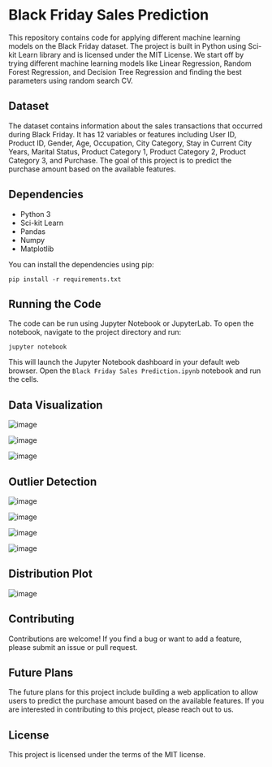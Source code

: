 # Black Friday Sales Prediction

This repository contains code for applying different machine learning models on the Black Friday dataset. The project is built in Python using Sci-kit Learn library and is licensed under the MIT License. We start off by trying different machine learning models like Linear Regression, Random Forest Regression, and Decision Tree Regression and finding the best parameters using random search CV.

## Dataset

The dataset contains information about the sales transactions that occurred during Black Friday. It has 12 variables or features including User ID, Product ID, Gender, Age, Occupation, City Category, Stay in Current City Years, Marital Status, Product Category 1, Product Category 2, Product Category 3, and Purchase. The goal of this project is to predict the purchase amount based on the available features.

## Dependencies

* Python 3
* Sci-kit Learn
* Pandas
* Numpy
* Matplotlib

You can install the dependencies using pip:

```
pip install -r requirements.txt
```

## Running the Code

The code can be run using Jupyter Notebook or JupyterLab. To open the notebook, navigate to the project directory and run:

```
jupyter notebook
```

This will launch the Jupyter Notebook dashboard in your default web browser. Open the `Black Friday Sales Prediction.ipynb` notebook and run the cells.

## Data Visualization

![image](https://github.com/ParthKalkar/black-friday-dataset-machine-learning/assets/50231750/5b504965-1aec-4ead-a4a8-5da7c84a558f)


![image](https://github.com/ParthKalkar/black-friday-dataset-machine-learning/assets/50231750/f4511978-bd25-4337-9d10-3b9dc722e3cd)


![image](https://github.com/ParthKalkar/black-friday-dataset-machine-learning/assets/50231750/5ded4921-ab0e-4445-ad1c-7e0511ec156e)

## Outlier Detection

![image](https://github.com/ParthKalkar/black-friday-dataset-machine-learning/assets/50231750/4f7fec4a-8f5f-403b-bab4-a80667f8c2e9)

![image](https://github.com/ParthKalkar/black-friday-dataset-machine-learning/assets/50231750/b62e5536-aab5-4e94-98ee-0283c2466946)


![image](https://github.com/ParthKalkar/black-friday-dataset-machine-learning/assets/50231750/cd56573a-30ef-49ed-98f3-9f1b69a6d838)


![image](https://github.com/ParthKalkar/black-friday-dataset-machine-learning/assets/50231750/5107a8ea-d69f-4faf-8252-42c957849393)


## Distribution Plot

![image](https://github.com/ParthKalkar/black-friday-dataset-machine-learning/assets/50231750/d80acffe-65d4-4133-8102-7f0c8874386f)

## Contributing

Contributions are welcome! If you find a bug or want to add a feature, please submit an issue or pull request. 

## Future Plans

The future plans for this project include building a web application to allow users to predict the purchase amount based on the available features. If you are interested in contributing to this project, please reach out to us.

## License

This project is licensed under the terms of the MIT license.
